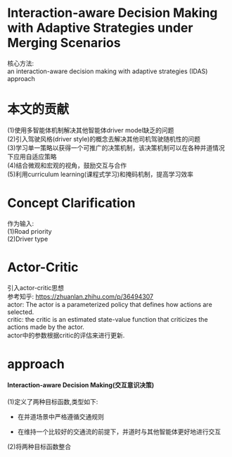 # Interaction-aware Decision Making with Adaptive Strategies under Merging Scenarios
核心方法: <br>
an interaction-aware decision making with adaptive strategies (IDAS) approach
# 本文的贡献
(1)使用多智能体机制解决其他智能体driver model缺乏的问题 <br>
(2)引入驾驶风格(driver style)的概念去解决其他司机驾驶随机性的问题 <br>
(3)学习单一策略以获得一个可推广的决策机制，该决策机制可以在各种并道情况下应用自适应策略 <br>
(4)结合微观和宏观的视角，鼓励交互与合作 <br>
(5)利用curriculum learning(课程式学习)和掩码机制，提高学习效率 <br>
# Concept Clarification
作为输入: <br>
(1)Road priority <br>
(2)Driver type <br>
# Actor-Critic
引入actor-critic思想 <br>
参考知乎: https://zhuanlan.zhihu.com/p/36494307 <br>
actor: The actor is a parameterized policy that defines how actions are selected.<br>
critic: the critic is an estimated state-value function that criticizes the actions made by the actor.<br>
actor中的参数根据critic的评估来进行更新. <br>
# approach
#### Interaction-aware Decision Making(交互意识决策)
(1)定义了两种目标函数,类型如下: <br>
* 在并道场景中严格遵循交通规则 <br>

* 在维持一个比较好的交通流的前提下，并道时与其他智能体更好地进行交互 <br>

(2)将两种目标函数整合 <br>
